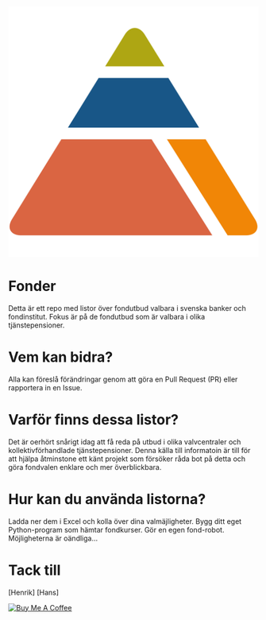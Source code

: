 ![State](/doc/pyramiden.jpg)

# Fonder

Detta är ett repo med listor över fondutbud valbara i svenska banker och fondinstitut. Fokus är på de fondutbud som är valbara i olika tjänstepensioner.

# Vem kan bidra?

Alla kan föreslå förändringar genom att göra en Pull Request (PR) eller rapportera in en Issue.

# Varför finns dessa listor?

Det är oerhört snårigt idag att få reda på utbud i olika valvcentraler och kollektivförhandlade tjänstepensioner. Denna källa till informatoin är till för att hjälpa åtminstone ett känt projekt som försöker råda bot på detta och göra fondvalen enklare och mer överblickbara.

# Hur kan du använda listorna?

Ladda ner dem i Excel och kolla över dina valmäjligheter. Bygg ditt eget Python-program som hämtar fondkurser. Gör en egen fond-robot. Möjligheterna är oändliga...


# Tack till

[Henrik]
[Hans]

<a href="https://www.buymeacoffee.com/jm73" target="_blank"><img src="https://cdn.buymeacoffee.com/buttons/default-orange.png" alt="Buy Me A Coffee" height="41" width="174"></a>